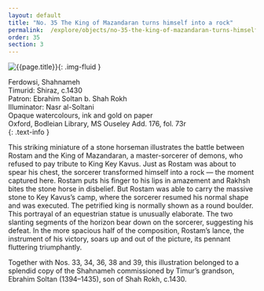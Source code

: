```yaml
---
layout: default
title: "No. 35 The King of Mazandaran turns himself into a rock"
permalink:  /explore/objects/no-35-the-king-of-mazandaran-turns-himself-into-a-rock
order: 35
section: 3
---
```

![{{page.title}}]({{site.baseurl}}/images/pages/{{page.order}}.jpeg){: .img-fluid }

Ferdowsi, Shahnameh  
Timurid: Shiraz, c.1430  
Patron: Ebrahim Soltan b. Shah Rokh  
Illuminator: Nasr al-Soltani  
Opaque watercolours, ink and gold on paper  
Oxford, Bodleian Library, MS Ouseley Add. 176, fol. 73r  
{: .text-info }

This striking miniature of a stone horseman illustrates the
battle between Rostam and the King of Mazandaran, a master-sorcerer of
demons, who refused to pay tribute to King Key Kavus. Just as Rostam
was about to spear his chest, the sorcerer transformed himself into a
rock — the moment captured here. Rostam puts his finger to his lips
in amazement and Rakhsh bites the stone horse in disbelief. But
Rostam was able to carry the massive stone to Key Kavus’s camp,
where the sorcerer resumed his normal shape and was executed. The
petrified king is normally shown as a round boulder. This portrayal
of an equestrian statue is unusually elaborate. The two slanting
segments of the horizon bear down on the sorcerer, suggesting his
defeat. In the more spacious half of the composition, Rostam’s
lance, the instrument of his victory, soars up and out of the
picture, its pennant fluttering triumphantly.

Together with Nos. 33, 34, 36, 38 and 39, this illustration belonged to a splendid copy of the Shahnameh commissioned by Timur’s grandson, Ebrahim Soltan (1394–1435), son of Shah Rokh, c.1430. 
